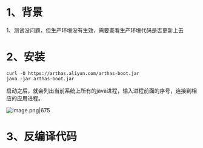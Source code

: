 # 1、背景
1、测试没问题，但生产环境没有生效，需要查看生产环境代码是否更新上去



# 2、安装

```shell
curl -O https://arthas.aliyun.com/arthas-boot.jar
java -jar arthas-boot.jar
```

启动之后，就会列出当前系统上所有的java进程，输入进程前面的序号，连接到相应的应用进程。

![image.png|675](https://yancey-note-img.oss-cn-beijing.aliyuncs.com/202403271031144.png)

# 3、反编译代码

